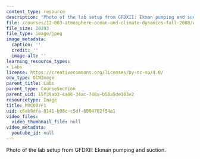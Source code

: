 ```yaml
---
content_type: resource
description: 'Photo of the lab setup from GFDXII: Ekman pumping and suction.'
file: /courses/12-003-atmosphere-ocean-and-climate-dynamics-fall-2008/c6ab9dfe8141b98cc5df6004782f54e1_MVC007F1.jpg
file_size: 20393
file_type: image/jpeg
image_metadata:
  caption: ''
  credit: ''
  image-alt: ''
learning_resource_types:
- Labs
license: https://creativecommons.org/licenses/by-nc-sa/4.0/
ocw_type: OCWImage
parent_title: Labs
parent_type: CourseSection
parent_uid: 15f39ab3-4a66-34ac-748a-b58a5de103e2
resourcetype: Image
title: MVC007F1
uid: c6ab9dfe-8141-b98c-c5df-6004782f54e1
video_files:
  video_thumbnail_file: null
video_metadata:
  youtube_id: null
---
```

Photo of the lab setup from GFDXII: Ekman pumping and suction.
